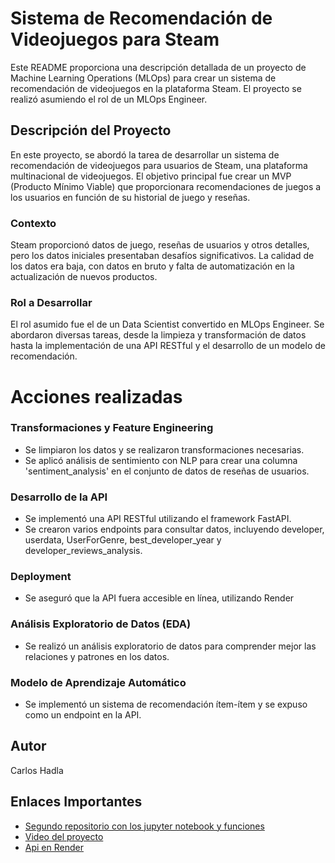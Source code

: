 # Sistema de Recomendación de Videojuegos para Steam

Este README proporciona una descripción detallada de un proyecto de Machine Learning Operations (MLOps) para crear un sistema de recomendación de videojuegos en la plataforma Steam. El proyecto se realizó asumiendo el rol de un MLOps Engineer.

## Descripción del Proyecto

En este proyecto, se abordó la tarea de desarrollar un sistema de recomendación de videojuegos para usuarios de Steam, una plataforma multinacional de videojuegos. El objetivo principal fue crear un MVP (Producto Mínimo Viable) que proporcionara recomendaciones de juegos a los usuarios en función de su historial de juego y reseñas.

### Contexto
Steam proporcionó datos de juego, reseñas de usuarios y otros detalles, pero los datos iniciales presentaban desafíos significativos. La calidad de los datos era baja, con datos en bruto y falta de automatización en la actualización de nuevos productos.

### Rol a Desarrollar
El rol asumido fue el de un Data Scientist convertido en MLOps Engineer. Se abordaron diversas tareas, desde la limpieza y transformación de datos hasta la implementación de una API RESTful y el desarrollo de un modelo de recomendación.

# Acciones realizadas
### Transformaciones y Feature Engineering
- Se limpiaron los datos y se realizaron transformaciones necesarias.
- Se aplicó análisis de sentimiento con NLP para crear una columna 'sentiment_analysis' en el conjunto de datos de reseñas de usuarios.

### Desarrollo de la API
- Se implementó una API RESTful utilizando el framework FastAPI.
- Se crearon varios endpoints para consultar datos, incluyendo developer, userdata, UserForGenre, best_developer_year y developer_reviews_analysis.

### Deployment
- Se aseguró que la API fuera accesible en línea, utilizando Render

### Análisis Exploratorio de Datos (EDA)
- Se realizó un análisis exploratorio de datos para comprender mejor las relaciones y patrones en los datos.

### Modelo de Aprendizaje Automático

- Se implementó un sistema de recomendación ítem-ítem y se expuso como un endpoint en la API.

## Autor
Carlos Hadla
## Enlaces Importantes

- [Segundo repositorio con los jupyter notebook y funciones](https://github.com/CarlosHadla/ExtraMLOP-STEAM)
- [Video del proyecto](https://drive.google.com/drive/u/1/folders/1o4x9YurGVyBrH2XKTDl0ijj0n6yxuu4z)
- [Api en Render](https://steam-mlop-carlos-hadla.onrender.com/docs)
